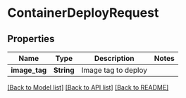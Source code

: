 # ContainerDeployRequest

## Properties

Name | Type | Description | Notes
------------ | ------------- | ------------- | -------------
**image_tag** | **String** | Image tag to deploy | 

[[Back to Model list]](../README.md#documentation-for-models) [[Back to API list]](../README.md#documentation-for-api-endpoints) [[Back to README]](../README.md)


